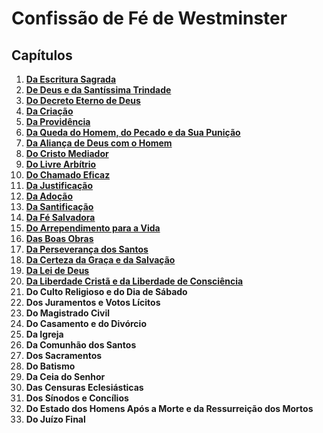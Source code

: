 # Confissão de Fé de Westminster

## Capítulos
1. [**Da Escritura Sagrada**](capitulo1.md)
2. [**De Deus e da Santíssima Trindade**](capitulo2.md)
3. [**Do Decreto Eterno de Deus**](capitulo3.md)
4. [**Da Criação**](capitulo4.md)
5. [**Da Providência**](capitulo5.md)
6. [**Da Queda do Homem, do Pecado e da Sua Punição**](capitulo6.md)
7. [**Da Aliança de Deus com o Homem**](capitulo7.md)
8. [**Do Cristo Mediador**](capitulo8.md)
9. [**Do Livre Arbítrio**](capitulo9.md)
10. [**Do Chamado Eficaz**](capitulo10.md)
11. [**Da Justificação**](capitulo11.md)
12. [**Da Adoção**](capitulo12.md)
13. [**Da Santificação**](capitulo13.md)
14. [**Da Fé Salvadora**](capitulo14.md)
15. [**Do Arrependimento para a Vida**](capitulo15.md)
16. [**Das Boas Obras**](capitulo16.md)
17. [**Da Perseverança dos Santos**](capitulo17.md)
18. [**Da Certeza da Graça e da Salvação**](capitulo18.md)
19. [**Da Lei de Deus**](capitulo19.md)
20. [**Da Liberdade Cristã e da Liberdade de Consciência**](capitulo20.md)
21. **Do Culto Religioso e do Dia de Sábado**
22. **Dos Juramentos e Votos Lícitos**
23. **Do Magistrado Civil**
24. **Do Casamento e do Divórcio**
25. **Da Igreja**
26. **Da Comunhão dos Santos**
27. **Dos Sacramentos**
28. **Do Batismo**
29. **Da Ceia do Senhor**
30. **Das Censuras Eclesiásticas**
31. **Dos Sínodos e Concílios**
32. **Do Estado dos Homens Após a Morte e da Ressurreição dos Mortos**
33. **Do Juízo Final**
